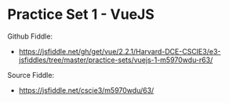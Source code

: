 # Practice Set 1 - VueJS

Github Fiddle:
- https://jsfiddle.net/gh/get/vue/2.2.1/Harvard-DCE-CSCIE3/e3-jsfiddles/tree/master/practice-sets/vuejs-1-m5970wdu-r63/

Source Fiddle:
- https://jsfiddle.net/cscie3/m5970wdu/63/

